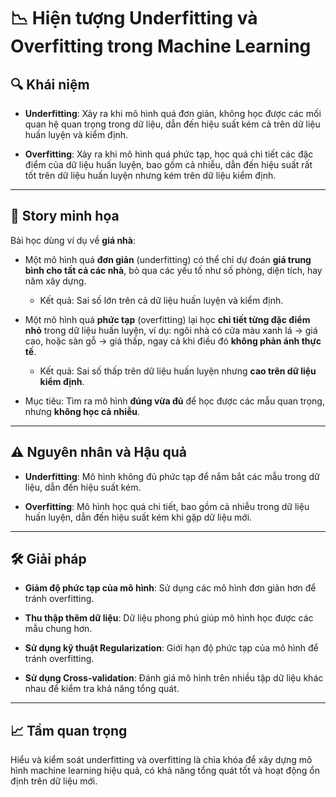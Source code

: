 # 📉 Hiện tượng Underfitting và Overfitting trong Machine Learning

## 🔍 Khái niệm

- **Underfitting**: Xảy ra khi mô hình quá đơn giản, không học được các mối quan hệ quan trọng trong dữ liệu, dẫn đến hiệu suất kém cả trên dữ liệu huấn luyện và kiểm định.

- **Overfitting**: Xảy ra khi mô hình quá phức tạp, học quá chi tiết các đặc điểm của dữ liệu huấn luyện, bao gồm cả nhiễu, dẫn đến hiệu suất rất tốt trên dữ liệu huấn luyện nhưng kém trên dữ liệu kiểm định.

---

## 📖 Story minh họa

Bài học dùng ví dụ về **giá nhà**:  

- Một mô hình quá **đơn giản** (underfitting) có thể chỉ dự đoán **giá trung bình cho tất cả các nhà**, bỏ qua các yếu tố như số phòng, diện tích, hay năm xây dựng.  
  - Kết quả: Sai số lớn trên cả dữ liệu huấn luyện và kiểm định.  

- Một mô hình quá **phức tạp** (overfitting) lại học **chi tiết từng đặc điểm nhỏ** trong dữ liệu huấn luyện, ví dụ: ngôi nhà có cửa màu xanh lá → giá cao, hoặc sàn gỗ → giá thấp, ngay cả khi điều đó **không phản ánh thực tế**.  
  - Kết quả: Sai số thấp trên dữ liệu huấn luyện nhưng **cao trên dữ liệu kiểm định**.

- Mục tiêu: Tìm ra mô hình **đúng vừa đủ** để học được các mẫu quan trọng, nhưng **không học cả nhiễu**.

---

## ⚠️ Nguyên nhân và Hậu quả

- **Underfitting**: Mô hình không đủ phức tạp để nắm bắt các mẫu trong dữ liệu, dẫn đến hiệu suất kém.

- **Overfitting**: Mô hình học quá chi tiết, bao gồm cả nhiễu trong dữ liệu huấn luyện, dẫn đến hiệu suất kém khi gặp dữ liệu mới.

---

## 🛠️ Giải pháp

- **Giảm độ phức tạp của mô hình**: Sử dụng các mô hình đơn giản hơn để tránh overfitting.

- **Thu thập thêm dữ liệu**: Dữ liệu phong phú giúp mô hình học được các mẫu chung hơn.

- **Sử dụng kỹ thuật Regularization**: Giới hạn độ phức tạp của mô hình để tránh overfitting.

- **Sử dụng Cross-validation**: Đánh giá mô hình trên nhiều tập dữ liệu khác nhau để kiểm tra khả năng tổng quát.

---

## 📈 Tầm quan trọng

Hiểu và kiểm soát underfitting và overfitting là chìa khóa để xây dựng mô hình machine learning hiệu quả, có khả năng tổng quát tốt và hoạt động ổn định trên dữ liệu mới.
